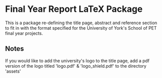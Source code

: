 # Final Year Report LaTeX Package

This is a package re-defining the title page, abstract and reference section
to fit in with the format specified for the University of York's 
School of PET final year projects. 

## Notes
If you would like to add the university's logo to the title page, add
a pdf version of the logo titled 'logo.pdf' & 'logo_shield.pdf' to the directory 'assets'
